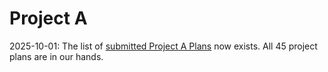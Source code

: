 # Project A

2025-10-01: The list of [submitted Project A Plans](plans.md) now exists. All 45 project plans are in our hands.
